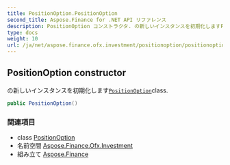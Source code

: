 ```yaml
---
title: PositionOption.PositionOption
second_title: Aspose.Finance for .NET API リファレンス
description: PositionOption コンストラクタ. の新しいインスタンスを初期化しますPositionOptionclass.
type: docs
weight: 10
url: /ja/net/aspose.finance.ofx.investment/positionoption/positionoption/
---
```

## PositionOption constructor

の新しいインスタンスを初期化します[`PositionOption`](../)class.

```csharp
public PositionOption()
```

### 関連項目

* class [PositionOption](../)
* 名前空間 [Aspose.Finance.Ofx.Investment](../../positionoption/)
* 組み立て [Aspose.Finance](../../../)


